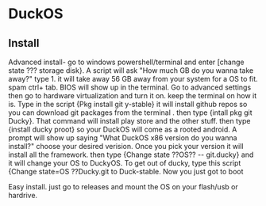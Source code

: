 # DuckOS

Install
----------
Advanced install- go to windows powershell/terminal and enter [change state ??? storage disk}. A script will ask "How much GB do you wanna take away?" type 1. it will take away 56 GB away from your system for a OS to fit. spam ctrl+ tab. BIOS will show up in the terminal. Go to advanced settings then go to hardware virtualization and turn it on. keep the terminal on how it is. Type in the script {Pkg install git y-stable} it will install github repos so you can download git packages from the terminal . then type {intall pkg git Ducky}. That command will install play store and the other stuff. then type {install  ducky proot} so your DuckOS will come as a rooted android. A prompt will show up saying "What DuckOS x86 version do you wanna install?" choose your desired verision. Once you pick your version it will install all the framework. then type {Change state ??OS?? -- git.ducky} and it will change your OS to DuckyOS. To get out of ducky, type this script {Change state=OS ??Ducky.git to Duck-stable. Now you just got to boot

Easy install. just go to releases and mount the OS on your flash/usb or hardrive.
